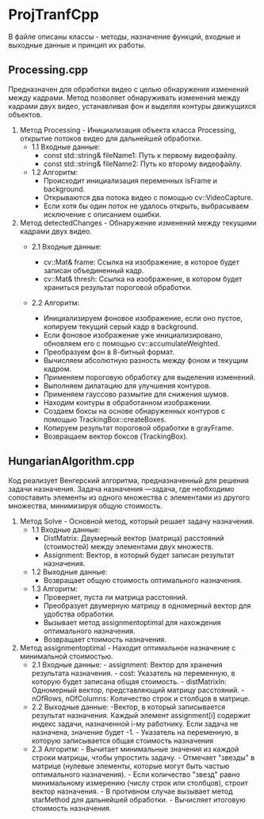 # ProjTranfCpp

В файле описаны классы - методы, назначение функций, входные и выходные данные и принцип их работы.

## Processing.cpp
 Предназначен для обработки видео с целью обнаружения изменений между кадрами. Метод позволяет обнаруживать изменения между кадрами двух видео, устанавливая фон и выделяя контуры движущихся объектов.  
  1. Метод Processing - Инициализация объекта класса Processing, открытие потоков видео для дальнейшей обработки.
     - 1.1 Входные данные:
        - const std::string& fileName1: Путь к первому видеофайлу.
        -	const std::string& fileName2: Путь ко второму видеофайлу.
     - 1.2 Алгоритм:
        -	Происходит инициализация переменных isFrame и background.
        -	Открываются два потока видео с помощью cv::VideoCapture.
        -	Если хотя бы один поток не удалось открыть, выбрасываем исключение с описанием ошибки.
  2. Метод detectedChanges - Обнаружение изменений между текущими кадрами двух видео.
      - 2.1 Входные данные:
           - cv::Mat& frame: Ссылка на изображение, в которое будет записан объединенный кадр.
           -	cv::Mat& thresh: Ссылка на изображение, в котором будет храниться результат пороговой обработки.

       - 2.2 Алгоритм:
           - 	Инициализируем фоновое изображение, если оно пустое, копируем текущий серый кадр в background.
           - 	Если фоновое изображение уже инициализировано, обновляем его с помощью cv::accumulateWeighted.
           - 	Преобразуем фон в 8-битный формат.
           - 	Вычисляем абсолютную разность между фоном и текущим кадром.
           - 	Применяем пороговую обработку для выделения изменений.
           - 	Выполняем дилатацию для улучшения контуров.
           - 	Применяем гауссово размытие для снижения шумов.
           - 	Находим контуры в обработанном изображении.
           - 	Создаем боксы на основе обнаруженных контуров с помощью TrackingBox::createBoxes.
           - 	Копируем результат пороговой обработки в grayFrame.
           - Возвращаем вектор боксов (TrackingBox).

## HungarianAlgorithm.cpp 
 Код реализует Венгерский алгоритма, предназначенный для решения задачи назначения. Задача назначения —задача, где необходимо сопоставить элементы из одного множества с элементами из другого множества, минимизируя общую стоимость.
1. Метод Solve - Основной метод, который решает задачу назначения.
    - 1.1 Входные данные:
         - DistMatrix: Двумерный вектор (матрица) расстояний (стоимостей) между элементами двух множеств.
         - Assignment: Вектор, в который будет записан результат назначения.
    - 1.2 Выходные данные:
         - Возвращает общую стоимость оптимального назначения.
    - 1.3 Алгоритм:
        - Проверяет, пуста ли матрица расстояний.
        -	Преобразует двумерную матрицу в одномерный вектор для удобства обработки.
        - Вызывает метод assignmentoptimal для нахождения оптимального назначения.
        - Возвращает стоимость назначения.
2. Метод assignmentoptimal - Находит оптимальное назначение с минимальной стоимостью.
     - 2.1 Входные данные:
           - assignment: Вектор для хранения результата назначения.
           -	cost: Указатель на переменную, в которую будет записана общая стоимость.
           -	distMatrixIn: Одномерный вектор, представляющий матрицу расстояний.
           -	nOfRows, nOfColumns: Количество строк и столбцов в матрице.
    - 2.2 Выходные данные:
         	 -Вектор, в который записывается результат назначения. Каждый элемент assignment[i] содержит индекс задачи, назначенной i-му работнику. Если задача не назначена, значение будет -1.
           - Указатель на переменную, в которую записывается общая стоимость назначения
    - 2.3 Алгоритм:
           - Вычитает минимальные значения из каждой строки матрицы, чтобы упростить задачу.
           -	Отмечает "звезды" в матрице (нулевые элементы, которые могут быть частью оптимального назначения).
           -	Если количество "звезд" равно минимальному измерению (числу строк или столбцов), строит вектор назначения.
           -	В противном случае вызывает метод starMethod для дальнейшей обработки.
           -	Вычисляет итоговую стоимость назначения.
 
 


     

